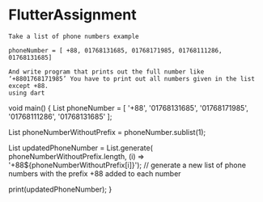 # FlutterAssignment

 ```
 Take a list of phone numbers example

phoneNumber = [ +88, 01768131685, 01768171985, 01768111286, 01768131685]

 And write program that prints out the full number like ‘+8801768171985’ You have to print out all numbers given in the list except +88.
 using dart 
 ```

void main() {
  List phoneNumber = [
    '+88',
    '01768131685',
    '01768171985',
    '01768111286',
    '01768131685'
  ];

  List phoneNumberWithoutPrefix = phoneNumber.sublist(1);

  List<String> updatedPhoneNumber = List.generate(
      phoneNumberWithoutPrefix.length,
      (i) =>
          '+88${phoneNumberWithoutPrefix[i]}'); // generate a new list of phone numbers with the prefix +88 added to each number

  print(updatedPhoneNumber);
}

